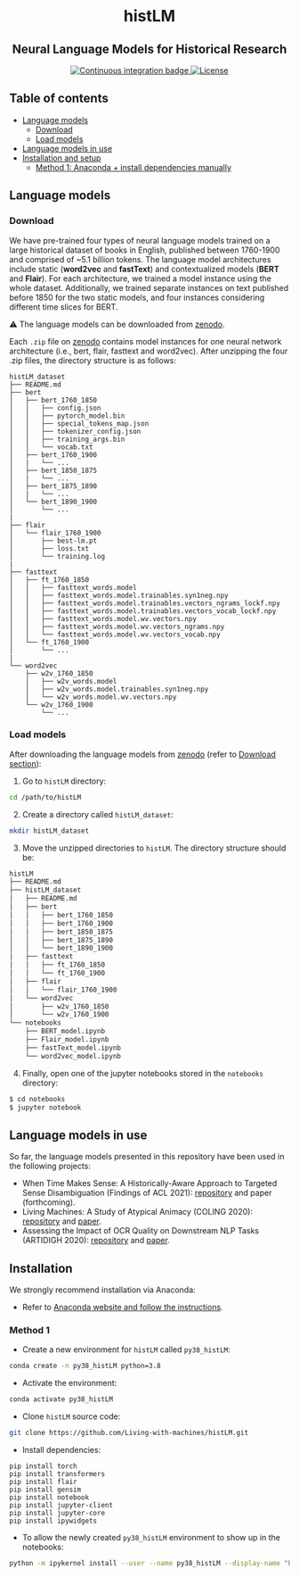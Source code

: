 <div align="center">
    <br>
    <p align="center">
    <h1>histLM</h1>
    </p>
    <h2>Neural Language Models for Historical Research</h2>
</div>
 
<p align="center">
    <a href="https://github.com/Living-with-machines/histLM/workflows/Continuous%20integration/badge.svg">
        <img alt="Continuous integration badge" src="https://github.com/Living-with-machines/histLM/workflows/Continuous%20integration/badge.svg">
    </a>
    <a href="./LICENSE">
        <img alt="License" src="https://img.shields.io/badge/License-MIT-yellow.svg">
    </a>
    <br/>
</p>

Table of contents
-----------------

- [Language models](#language-models)
    - [Download](#Download)
    - [Load models](#load-models)
- [Language models in use](#language-models-in-use)
- [Installation and setup](#installation)
  - [Method 1: Anaconda + install dependencies manually](#method-1)

## Language models

### Download
We have pre-trained four types of neural language models trained on a large historical dataset of books in English, published between 1760-1900 and comprised of ~5.1 billion tokens. The language model architectures include static (**word2vec** and **fastText**) and contextualized models (**BERT** and **Flair**). For each architecture, we trained a model instance using the whole dataset. Additionally, we trained separate instances on text published before 1850 for the two static models, and four instances considering different time slices for BERT.

:warning: The language models can be downloaded from [zenodo](http://doi.org/10.5281/zenodo.4782245). 

Each `.zip` file on [zenodo](http://doi.org/10.5281/zenodo.4782245) contains model instances for one neural network architecture (i.e., bert, flair, fasttext and word2vec). After unzipping the four .zip files, the directory structure is as follows:

```bash=
histLM_dataset
├── README.md
├── bert
│   ├── bert_1760_1850
│   │   ├── config.json
│   │   ├── pytorch_model.bin
│   │   ├── special_tokens_map.json
│   │   ├── tokenizer_config.json
│   │   ├── training_args.bin
│   │   └── vocab.txt
│   ├── bert_1760_1900
│   |   └── ...
│   ├── bert_1850_1875
│   |   └── ...
│   ├── bert_1875_1890
│   |   └── ...
│   └── bert_1890_1900
│       └── ...
|
├── flair
│   └── flair_1760_1900
│       ├── best-lm.pt
│       ├── loss.txt
│       └── training.log
|
├── fasttext
│   ├── ft_1760_1850
│   │   ├── fasttext_words.model
│   │   ├── fasttext_words.model.trainables.syn1neg.npy
│   │   ├── fasttext_words.model.trainables.vectors_ngrams_lockf.npy
│   │   ├── fasttext_words.model.trainables.vectors_vocab_lockf.npy
│   │   ├── fasttext_words.model.wv.vectors.npy
│   │   ├── fasttext_words.model.wv.vectors_ngrams.npy
│   │   └── fasttext_words.model.wv.vectors_vocab.npy
│   └── ft_1760_1900
│       └── ...
|
└── word2vec
    ├── w2v_1760_1850
    │   ├── w2v_words.model
    │   ├── w2v_words.model.trainables.syn1neg.npy
    │   └── w2v_words.model.wv.vectors.npy
    └── w2v_1760_1900
        └── ...
```

### Load models

After downloading the language models from [zenodo](http://doi.org/10.5281/zenodo.4782245) (refer to [Download section](#download)):

1. Go to `histLM` directory:

```bash
cd /path/to/histLM
```

2. Create a directory called `histLM_dataset`:

```bash
mkdir histLM_dataset
```

3. Move the unzipped directories to `histLM`. The directory structure should be:

```bash
histLM
├── README.md
├── histLM_dataset
│   ├── README.md
│   ├── bert
│   │   ├── bert_1760_1850
│   │   ├── bert_1760_1900
│   │   ├── bert_1850_1875
│   │   ├── bert_1875_1890
│   │   └── bert_1890_1900
│   ├── fasttext
│   │   ├── ft_1760_1850
│   │   └── ft_1760_1900
│   ├── flair
│   │   └── flair_1760_1900
│   └── word2vec
│       ├── w2v_1760_1850
│       └── w2v_1760_1900
└── notebooks
    ├── BERT_model.ipynb
    ├── Flair_model.ipynb
    ├── fastText_model.ipynb
    └── word2vec_model.ipynb
```

4. Finally, open one of the jupyter notebooks stored in the `notebooks` directory:

```bash
$ cd notebooks
$ jupyter notebook
```

## Language models in use

So far, the language models presented in this repository have been used in the following projects:
* When Time Makes Sense: A Historically-Aware Approach to Targeted Sense Disambiguation (Findings of ACL 2021): [repository](https://github.com/Living-with-machines/TargetedSenseDisambiguation) and paper (forthcoming).
* Living Machines: A Study of Atypical Animacy (COLING 2020): [repository](https://github.com/Living-with-machines/AtypicalAnimacy) and [paper](https://www.aclweb.org/anthology/2020.coling-main.400/).
* Assessing the Impact of OCR Quality on Downstream NLP Tasks (ARTIDIGH 2020): [repository](https://github.com/Living-with-machines/lwm_ARTIDIGH_2020_OCR_impact_downstream_NLP_tasks) and [paper](https://www.repository.cam.ac.uk/handle/1810/304987).

## Installation

We strongly recommend installation via Anaconda:

* Refer to [Anaconda website and follow the instructions](https://docs.anaconda.com/anaconda/install/).

### Method 1

* Create a new environment for `histLM` called `py38_histLM`:

```bash
conda create -n py38_histLM python=3.8
```

* Activate the environment:

```bash
conda activate py38_histLM
```

* Clone `histLM` source code:

```bash
git clone https://github.com/Living-with-machines/histLM.git 
```

* Install dependencies:

```
pip install torch
pip install transformers
pip install flair
pip install gensim
pip install notebook
pip install jupyter-client
pip install jupyter-core
pip install ipywidgets
```

* To allow the newly created `py38_histLM` environment to show up in the notebooks:

```bash
python -m ipykernel install --user --name py38_histLM --display-name "Python (py38_histLM)"
```
